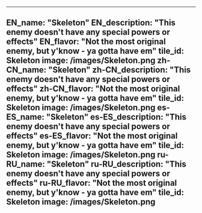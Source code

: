 ---

EN_name: "Skeleton"
EN_description: "This enemy doesn't have any special powers or effects"
EN_flavor: "Not the most original enemy, but y'know - ya gotta have em"
tile_id: Skeleton
image: /images/Skeleton.png
zh-CN_name: "Skeleton"
zh-CN_description: "This enemy doesn't have any special powers or effects"
zh-CN_flavor: "Not the most original enemy, but y'know - ya gotta have em"
tile_id: Skeleton
image: /images/Skeleton.png
es-ES_name: "Skeleton"
es-ES_description: "This enemy doesn't have any special powers or effects"
es-ES_flavor: "Not the most original enemy, but y'know - ya gotta have em"
tile_id: Skeleton
image: /images/Skeleton.png
ru-RU_name: "Skeleton"
ru-RU_description: "This enemy doesn't have any special powers or effects"
ru-RU_flavor: "Not the most original enemy, but y'know - ya gotta have em"
tile_id: Skeleton
image: /images/Skeleton.png
---